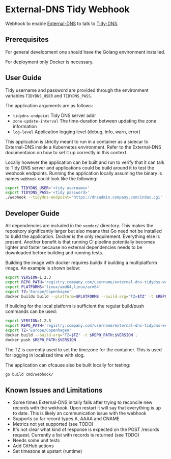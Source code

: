 # External-DNS Tidy Webhook

Webhook to enable
[External-DNS](https://github.com/kubernetes-sigs/external-dns) to talk to
[Tidy-DNS](https://www.netic.dk/).

## Prerequisites

For general development one should have the Golang environment installed.

For deployment only Docker is necessary.

## User Guide

Tidy username and password are provided through the environment variables
`TIDYDNS_USER` and `TIDYDNS_PASS`.

The application arguments are as follows:

- `tidydns-endpoint` Tidy DNS server addr
- `zone-update-interval` The time-duration between updating the zone information
- `log-level` Application logging level (debug, info, warn, error)

This application is strictly meant to run in a container as a sidecar to External-DNS inside a Kubernetes environment. Refer to the External-DNS documentaion on how to set it up correctly in this context.

Locally however the application can be built and run to verify that it can talk
to Tidy DNS server and applications could be build around it to test the webhook
endpoints. Running the application locally assuming the binary is names
`webhook` could look like the following:

```sh
export TIDYDNS_USER='<tidy username>'
export TIDYDNS_PASS='<tidy password>'
./webhook --tidydns-endpoint='https://dnsadmin.company.com/index.cgi' --zone-update-interval='10m' --log-level='info'
```

## Developer Guide

All dependencies are included in the `vendor/` directory. This makes the
repository significantly larger but also means that Go need not be installed to
build the application. Docker is the only requirement. Everything else is
present. Another benefit is that running CI pipeline potentially becomes lighter
and faster because no external dependencies needs to be downloaded before
building and running tests.

Building the image with docker requires buildx if building a multiplatform
image. An example is shown below:

```sh
export VERSION=1.2.3
export REPO_PATH='registry.company.com/username/external-dns-tidydns-webhook'
export PLATFORMS='linux/amd64,linux/arm64'
export TZ='Europe/Copenhagen'
docker buildx build --platform=$PLATFORMS --build-arg="TZ=$TZ" -t $REPO_PATH:$VERSION --push .
```

If building for the local platform is sufficient the regular build/push commands
can be used:

```sh
export VERSION=1.2.3
export REPO_PATH='registry.company.com/username/external-dns-tidydns-webhook'
export TZ='Europe/Copenhagen'
docker build --build-arg="TZ=$TZ" -t $REPO_PATH:$VERSION .
docker push $REPO_PATH:$VERSION
```

The TZ is currently used to set the timezone for the container. This is used for
logging in localized time with slog.

The application can ofcause also be built locally for testing:

```sh
go build cmd/webhook/
```

## Known Issues and Limitations

- Some times External-DNS initally fails after trying to reconcile new records
  with the wekhook. Upon restart it will say that everything is up to date. This
  is likely an communication issue with the webhook
- Supports so far record types A, AAAA and CNAME
- Metrics not yet supported (see TODO)
- It's not clear what kind of response is expected on the  POST /records
  request. Currently a list with records is returned (see TODO)
- Needs some unit tests
- Add GitHub actions
- Set timezone at upstart (runtime)
